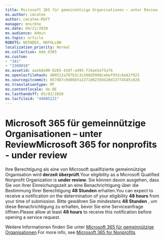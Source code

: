 ```yaml
---
title: Microsoft 365 für gemeinnützige Organisationen – unter Review
ms.author: cmcatee
author: cmcatee-MSFT
manager: mnirkhe
ms.date: 04/21/2020
ms.audience: Admin
ms.topic: article
ROBOTS: NOINDEX, NOFOLLOW
localization_priority: Normal
ms.collection: Adm_O365
ms.custom:
- "341"
- "1500010"
ms.assetid: aaeb8a90-8265-410f-a495-734ae5e75a76
ms.openlocfilehash: d09512a707b3c3c500d5908cebef932c6e62f921
ms.sourcegitcommit: 057d87c9d866fa1371d02350420d13774545c028
ms.translationtype: MT
ms.contentlocale: de-DE
ms.lasthandoff: 05/02/2020
ms.locfileid: "44005221"
---
```

# <a name="microsoft-365-for-nonprofits---under-review"></a><span data-ttu-id="5823b-102">Microsoft 365 für gemeinnützige Organisationen – unter Review</span><span class="sxs-lookup"><span data-stu-id="5823b-102">Microsoft 365 for nonprofits - under review</span></span>

<span data-ttu-id="5823b-103">Ihre Berechtigung als eine von Microsoft qualifizierte gemeinnützige Organisation wird **derzeit überprüft**.</span><span class="sxs-lookup"><span data-stu-id="5823b-103">Your eligibility as a Microsoft Qualified Nonprofit Organization is **under review**.</span></span> <span data-ttu-id="5823b-104">Sie können davon ausgehen, dass Sie von ihrer Einreichungszeit an eine Benachrichtigung über die Bestimmung Ihrer Berechtigung **48 Stunden** erhalten.</span><span class="sxs-lookup"><span data-stu-id="5823b-104">You can expect to receive a notification on the determination of your eligibility **48 hours** from your time of submission.</span></span> <span data-ttu-id="5823b-105">Bitte gewähren Sie mindestens **48 Stunden** , um diese Benachrichtigung zu erhalten, bevor Sie eine Serviceanfrage öffnen.</span><span class="sxs-lookup"><span data-stu-id="5823b-105">Please allow at least **48 hours** to receive this notification before opening a service request.</span></span> 

<span data-ttu-id="5823b-106">Weitere Informationen finden Sie unter [Microsoft 365 für gemeinnützige Organisationen](https://www.microsoft.com/nonprofits/microsoft-365).</span><span class="sxs-lookup"><span data-stu-id="5823b-106">For more info, see [Microsoft 365 for Nonprofits](https://www.microsoft.com/nonprofits/microsoft-365).</span></span> 
